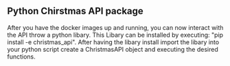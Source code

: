 Python Chirstmas API package
------------------------------------------------------------------------------
After you have the docker images up and running, you can now interact with the API throw a python libary. This Libary can be installed by executing: "pip install -e christmas_api".
After having the libary install import the libary into your python script create a ChristmasAPI object and executing the desired functions.
